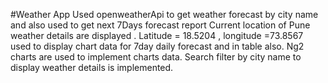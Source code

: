 #Weather App 
Used openweatherApi to get weather forecast by city name and also used to get next 7Days forecast report
Current location of Pune weather details are displayed .
Latitude = 18.5204 , longitude =73.8567 used to display chart data for 7day daily forecast and in table also. 
Ng2 charts are used to implement charts data.
Search filter by city name to display weather details is implemented.